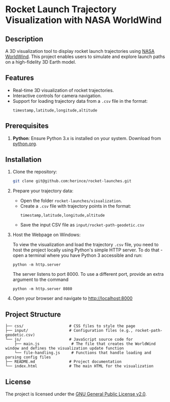# Rocket Launch Trajectory Visualization with NASA WorldWind

## Description
A 3D visualization tool to display rocket launch trajectories using [NASA WorldWind](https://github.com/NASAWorldWind/WebWorldWind). This project enables users to simulate and explore launch paths on a high-fidelity 3D Earth model.

## Features
- Real-time 3D visualization of rocket trajectories.
- Interactive controls for camera navigation.
- Support for loading trajectory data from a `.csv` file in the format:
  ```
  timestamp,latitude,longitude,altitude
  ```

## Prerequisites
1. **Python**: Ensure Python 3.x is installed on your system. Download from [python.org](https://www.python.org/).

## Installation
1. Clone the repository:
   ```bash
   git clone git@github.com:herince/rocket-launches.git
   ```

2. Prepare your trajectory data:
   - Open the folder `rocket-launches/visualization`.
   - Create a `.csv` file with trajectory points in the format:
     ```
     timestamp,latitude,longitude,altitude
     ```
   - Save the input CSV file as `input/rocket-path-geodetic.csv` 

3. Host the Webpage on Windows:
   
    To view the visualization and load the trajectory `.csv` file, you need to host the project locally using Python's simple HTTP server. To do that - open a terminal where you have Python 3 accessible and run:

    ```
    python -m http.server
    ```

    The server listens to port 8000. To use a different port, provide an extra argument to the command

    ```
    python -m http.server 8080
    ```

4. Open your browser and navigate to [http://localhost:8000](http://localhost:8000)

## Project Structure

```
├── css/                    # CSS files to style the page
├── input/                  # Configuration files (e.g., rocket-path-geodetic.csv)
└── js/                     # JavaScript source code for
    ├── main.js              # The file that creates the WorldWind window and defines the visualization update function
    └── file-handling.js     # Functions that handle loading and parsing config files
├── README.md               # Project documentation
└── index.html              # The main HTML for the visualization
```

## License

The project is licensed under the [GNU General Public License v2.0](https://github.com/herince/rocket-launches/blob/main/LICENSE).
